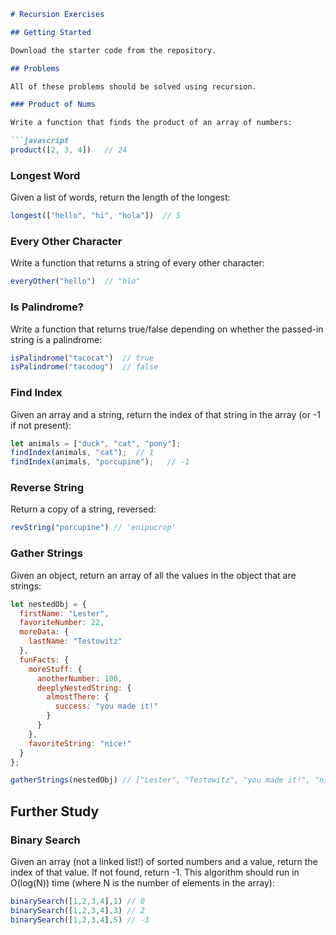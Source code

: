 
```markdown
# Recursion Exercises

## Getting Started

Download the starter code from the repository.

## Problems

All of these problems should be solved using recursion.

### Product of Nums

Write a function that finds the product of an array of numbers:

```javascript
product([2, 3, 4])   // 24
```

### Longest Word

Given a list of words, return the length of the longest:

```javascript
longest(["hello", "hi", "hola"])  // 5
```

### Every Other Character

Write a function that returns a string of every other character:

```javascript
everyOther("hello")  // "hlo"
```

### Is Palindrome?

Write a function that returns true/false depending on whether the passed-in string is a palindrome:

```javascript
isPalindrome("tacocat")  // true
isPalindrome("tacodog")  // false
```

### Find Index

Given an array and a string, return the index of that string in the array (or -1 if not present):

```javascript
let animals = ["duck", "cat", "pony"];
findIndex(animals, "cat");  // 1
findIndex(animals, "porcupine");   // -1
```

### Reverse String

Return a copy of a string, reversed:

```javascript
revString("porcupine") // 'enipucrop'
```

### Gather Strings

Given an object, return an array of all the values in the object that are strings:

```javascript
let nestedObj = {
  firstName: "Lester",
  favoriteNumber: 22,
  moreData: {
    lastName: "Testowitz"
  },
  funFacts: {
    moreStuff: {
      anotherNumber: 100,
      deeplyNestedString: {
        almostThere: {
          success: "you made it!"
        }
      }
    },
    favoriteString: "nice!"
  }
};

gatherStrings(nestedObj) // ["Lester", "Testowitz", "you made it!", "nice!"];
```

## Further Study

### Binary Search

Given an array (not a linked list!) of sorted numbers and a value, return the index of that value. If not found, return -1. This algorithm should run in O(log(N)) time (where N is the number of elements in the array):

```javascript
binarySearch([1,2,3,4],1) // 0
binarySearch([1,2,3,4],3) // 2
binarySearch([1,2,3,4],5) // -1
```

